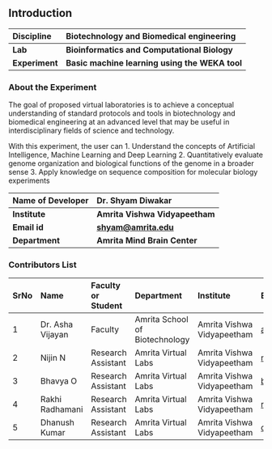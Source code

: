 ## Introduction


<b>Discipline | <b>Biotechnology and Biomedical engineering
:--|:--|
<b> Lab | <b> Bioinformatics and Computational Biology
<b> Experiment|     <b> Basic machine learning using the WEKA tool

### About the Experiment 

The goal of proposed virtual laboratories is to achieve a conceptual understanding of standard protocols and tools in biotechnology and biomedical engineering at an advanced level that may be useful in interdisciplinary fields of science and technology.
  
With this experiment, the user can
    1. Understand the concepts of Artificial Intelligence, Machine Learning and Deep Learning
    2. Quantitatively evaluate genome organization and biological functions of the genome in a broader sense
    3. Apply knowledge on sequence composition for molecular biology experiments

<b>Name of Developer | <b> Dr. Shyam Diwakar 
:--|:--|
<b> Institute | <b>  Amrita Vishwa Vidyapeetham
<b> Email id|     <b> shyam@amrita.edu 
<b> Department |  <b> Amrita Mind Brain Center

### Contributors List

SrNo | Name | Faculty or Student | Department| Institute | Email id
:--|:--|:--|:--|:--|:--|
1 | Dr. Asha Vijayan | Faculty | Amrita School of Biotechnology | Amrita Vishwa Vidyapeetham | ashavijayan@am.amrita.edu
2 | Nijin N | Research Assistant | Amrita Virtual Labs | Amrita Vishwa Vidyapeetham | nijinn@am.amrita.edu
3 | Bhavya O | Research Assistant | Amrita Virtual Labs | Amrita Vishwa Vidyapeetham | bhavyao@am.amrita.edu 
4 | Rakhi Radhamani | Research Assistant | Amrita Virtual Labs | Amrita Vishwa Vidyapeetham | rakhir@am.amrita.edu
5 | Dhanush Kumar | Research Assistant | Amrita Virtual Labs | Amrita Vishwa Vidyapeetham | dhanushkumar@am.amrita.edu
